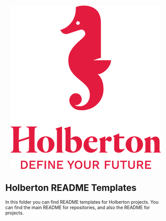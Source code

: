 <p align="center">
  <img src="https://raw.githubusercontent.com/jhonbueno/holbertonschool-higher_level_programming/main/holberton-logo.png">
</p>

# Holberton README Templates

In this folder you can find README templates for Holberton projects. You can find the main README for repositories, and also the README for projects.

